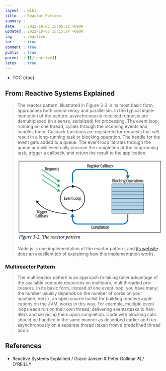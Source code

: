 ```yaml
---
layout  : wiki
title   : Reactor Pattern
summary : 
date    : 2022-10-05 15:05:32 +0900
updated : 2022-10-05 15:15:24 +0900
tag     : reactive
toc     : true
comment : true
public  : true
parent  : [[/reactive]]
latex   : true
---
```

* TOC
{:toc}

## From: Reactive Systems Explained

> The reactor pattern, illustrated in Figure 3-2 in its most basic form,
approaches both concurrency and parallelism. In the typical imple‐
mentation of the pattern, asynchronously received requests are
demultiplexed (in a sense, serialized) for processing. The event loop,
running on one thread, cycles through the incoming events and
handles them. Callback functions are registered for requests that will
result in a long-running task or blocking operation. The handle for
the event gets added to a queue. The event loop iterates through the
queue and will eventually observe the completion of the longrunning task, trigger a callback, and return the result to the
application.
>
> ![](/resource/wiki/reactive-reactor-pattern/reactor-pattern.png)
> 
> Node.js is one implementation of the reactor pattern,
and [its website](https://nodejs.org/en/docs/guides/event-loop-timers-and-nexttick/) does an excellent job of explaining how
this implementation works.

### Multireactor Pattern

> The multireactor pattern is an approach to taking fuller advantage of
the available compute resources on multicore, multithreaded pro‐
cessors. In its basic form, instead of one event loop, you have many;
the number usually depends on the number of cores on your
machine. Vert.x, an open source toolkit for building reactive appli‐
cations on the JVM, works in this way. For example, multiple event
loops each run on their own thread, delivering events/tasks to han‐
dlers and servicing them upon completion. Code with blocking calls
should be handled in the same manner as described earlier and run
asynchronously on a separate thread (taken from a predefined
thread pool).

## References

- Reactive Systems Explained / Grace Jansen & Peter Gollmar 저 / O'REILLY